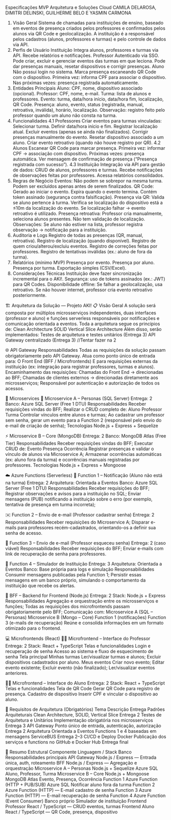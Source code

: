 Especificações MVP
Arquitetura e Soluções Cloud
CAMILA DELAROSA, DIMITRI DELINSKI, GUILHERME BELO E YASMIN CARMONA 

1. Visão Geral
Sistema de chamadas para instituições de ensino, baseado em eventos de presença criados pelos professores e confirmados pelos alunos via QR Code e geolocalização. A instituição é a responsável pelos cadastros (alunos, professores e turmas) e pelo controle de dados via API.
2. Perfis de Usuário
Instituição
Integra alunos, professores e turmas via API.
Recebe relatórios e notificações.
Professor
Autenticado via SSO.
Pode criar, excluir e gerenciar eventos das turmas em que leciona.
Pode dar presenças manuais, resetar dispositivos e corrigir presenças.
Aluno
Não possui login no sistema.
Marca presença escaneando QR Code com o dispositivo.
Primeira vez: informa CPF para associar o dispositivo.
Nas próximas vezes: presença registrada automaticamente.
3. Entidades Principais
Aluno: CPF, nome, dispositivo associado (opcional).
Professor: CPF, nome, e-mail.
Turma: lista de alunos e professores.
Evento: turma, data/hora início, data/hora fim, localização, QR Code.
Presença: aluno, evento, status (registrada, manual, retroativa, inválida), horário, localização.
Observação: registro feito pelo professor quando um aluno não consta na turma.
4. Funcionalidades
4.1 Professores
Criar eventos para turmas vinculadas:
Selecionar turma.
Definir data/hora início e fim.
Registrar localização atual.
Excluir eventos (apenas se ainda não finalizados).
Corrigir presenças manualmente do evento.
Resetar dispositivo associado a um aluno.
Criar evento retroativo (quando não houve registro por QR).
4.2 Alunos
Escanear QR Code para marcar presença.
Primeira vez: informar CPF → associação com dispositivo.
Próximas vezes: presença automática.
Ver mensagem de confirmação de presença (“Presença registrada com sucesso”).
4.3 Instituição
Integração via API para gestão de dados:
CRUD de alunos, professores e turmas.
Recebe notificações de observações feitas por professores.
Acessa relatórios consolidados.
5. Regras de Negócio
Eventos:
Não podem se sobrepor na mesma turma.
Podem ser excluídos apenas antes de serem finalizados.
QR Code:
Gerado ao iniciar o evento.
Expira quando o evento termina.
Contém token assinado (segurança contra falsificação).
Presença via QR:
Valida se aluno pertence à turma.
Verifica se localização do dispositivo está a ≤10m da localização do evento.
Se localização falhar → evento retroativo é utilizado.
Presença retroativa:
Professor cria manualmente, seleciona alunos presentes.
Não tem validação de localização.
Observações:
Se aluno não estiver na lista, professor registra observação → notificação para a instituição.
6. Auditoria e Logs
Registro de todas as presenças (QR, manual, retroativa).
Registro de localização (quando disponível).
Registro de quem criou/alterou/excluiu eventos.
Registro de correções feitas por professores.
Registro de tentativas inválidas (ex.: aluno de fora da turma).
7. Relatórios (mínimo MVP)
Presença por evento.
Presença por aluno.
Presença por turma.
Exportação simples (CSV/Excel).
8. Considerações Técnicas
Instituição deve fazer sincronização incremental para o AKI!.
Segurança: uso de tokens assinados (ex.: JWT) para QR Codes.
Disponibilidade offline:
Se falhar a geolocalização, usa retroativo.
Se não houver internet, professor cria evento retroativo posteriormente.




🏗️ Arquitetura da Solução — Projeto AKI!
📋 Visão Geral
A solução será composta por múltiplos microsserviços independentes, duas interfaces (professor e aluno) e funções serverless responsáveis por notificações e comunicação orientada a eventos.
Toda a arquitetura segue os princípios de:
Clean Architecture
SOLID
Vertical Slice Architecture
Além disso, serão implementados:
Testes de arquitetura e testes unitários (Entrega 3)
API Gateway centralizado (Entrega 3) //Tentar fazer na 2

🌐 API Gateway
Responsabilidades
Todas as requisições da solução passam obrigatoriamente pelo API Gateway.
Atua como ponto único de entrada para:
O Front End (BFF / Microfrontends)
E para requisições externas da instituição (ex: integração para registrar professores, turmas e alunos).
Encaminhamento das requisições:
Chamadas do Front End → direcionadas ao BFF;
Chamadas de clientes externos → direcionadas diretamente aos microsserviços;
Responsável por autenticação e autorização de todos os acessos.

🧩 Microservices
🧠 Microservice A – Personas (SQL Server)
Entrega: 2
Banco: Azure SQL Server (Free 1 DTU)
Responsabilidades
Receber requisições vindas do BFF;
Realizar o CRUD completo de:
Aluno
Professor
Turma
Controlar vínculos entre alunos e turmas;
Ao cadastrar um professor sem senha, gerar um evento para a Function 2 (responsável pelo envio do e-mail de criação de senha);
Tecnologias
Node.js + Express + Sequelize

⚡ Microservice B – Core (MongoDB)
Entrega: 2
 Banco: MongoDB Atlas (Free Tier)
Responsabilidades
Receber requisições vindas do BFF;
Executar CRUD de:
Evento
Presença
Ocorrência
Registrar presenças e validar o vínculo de alunos via Microservice A;
Armazenar ocorrências automáticas (ex: aluno fora da turma) e ocorrências manuais registradas por professores.
Tecnologias
Node.js + Express + Mongoose

☁️ Azure Functions (Serverless)
🔔 Function 1 – Notificação (Aluno não está na turma)
Entrega: 2
Arquitetura: Orientada a Eventos
Banco: Azure SQL Server (Free 1 DTU)
Responsabilidades
Receber requisições do BFF;
Registrar observações e avisos para a instituição no SQL;
Enviar mensagens (PUB) notificando a instituição sobre o erro (por exemplo, tentativa de presença em turma incorreta);



✉️ Function 2 – Envio de e-mail (Professor cadastrar senha)
Entrega: 2
Responsabilidades
Receber requisições do Microservice A;
Disparar e-mails para professores recém-cadastrados, orientando-os a definir sua senha de acesso.

🔁 Function 3 – Envio de e-mail (Professor esqueceu senha)
Entrega: 2 (caso viável)
Responsabilidades
Receber requisições do BFF;
Enviar e-mails com link de recuperação de senha para professores.

🏫 Function 4 – Simulador de Instituição
Entrega: 3
 Arquitetura: Orientada a Eventos
 Banco: Base própria para logs e simulação
Responsabilidades
Consumir mensagens publicadas pela Function 1;
Persistir essas mensagens em um banco próprio, simulando o comportamento da instituição que recebe os alertas.

🧠 BFF – Backend for Frontend (Node.js)
Entrega: 2
Stack: Node.js + Express
Responsabilidades
Agregação e orquestração entre os microsserviços e funções;
Todas as requisições dos microfrontends passam obrigatoriamente pelo BFF;
Comunicação com:
Microservice A (SQL – Personas)
Microservice B (Mongo – Core)
Function 1 (notificações)
Function 3 (e-mails de recuperação)
Reúne e consolida informações em um formato otimizado para o frontend.

💻 Microfrontends (React)
👨‍🏫 Microfrontend – Interface do Professor
Entrega: 2
Stack: React + TypeScript
Telas e funcionalidades
Login e recuperação de senha
Acesso ao sistema e fluxo de esquecimento de senha
Tela principal
Minhas turmas
Ler/visualizar turmas e alunos;
Excluir dispositivos cadastrados por aluno.
Meus eventos
Criar novo evento;
Editar evento existente;
Excluir evento (não finalizado);
Ler/visualizar eventos anteriores.

👨‍🎓 Microfrontend – Interface do Aluno
Entrega: 2
Stack: React + TypeScript
Telas e funcionalidades
Tela de QR Code
Gerar QR Code para registro de presença.
Cadastro de dispositivo
Inserir CPF e vincular o dispositivo ao aluno.

🧩 Requisitos de Arquitetura (Obrigatórios)
Tema
Descrição
Entrega
Padrões Arquiteturais
Clean Architecture, SOLID, Vertical Slice
Entrega 2
Testes de Arquitetura e Unitários
Implementação obrigatória nos microsserviços
Entrega 3
API Gateway
Ponto único de entrada, autenticação, autorização
Entrega 2
Arquitetura Orientada a Eventos
Functions 1 e 4 baseadas em mensagens ServiceBUS
Entrega 2–3
CI/CD e Deploy Docker
Publicação dos serviços e functions no GitHub e Docker Hub
Entrega final


🧱 Resumo Estrutural
Componente
Linguagem / Stack
Banco
Responsabilidades principais
API Gateway
Node.js / Express
—
Entrada única, auth, roteamento
BFF
Node.js / Express
—
Agregação e orquestração
Microservice A – Personas
Node.js + Sequelize
Azure SQL
Aluno, Professor, Turma
Microservice B – Core
Node.js + Mongoose
MongoDB Atlas
Evento, Presença, Ocorrência
Function 1
Azure Function (HTTP + PUB/SUB)
Azure SQL
Notificar aluno fora da turma
Function 2
Azure Function (HTTP)
—
E-mail cadastro de senha
Function 3
Azure Function (HTTP)
—
E-mail recuperação de senha
Function 4
Azure Function (Event Consumer)
Banco próprio
Simulador de instituição
Frontend Professor
React / TypeScript
—
CRUD eventos, turmas
Frontend Aluno
React / TypeScript
—
QR Code, presença, dispositivo


